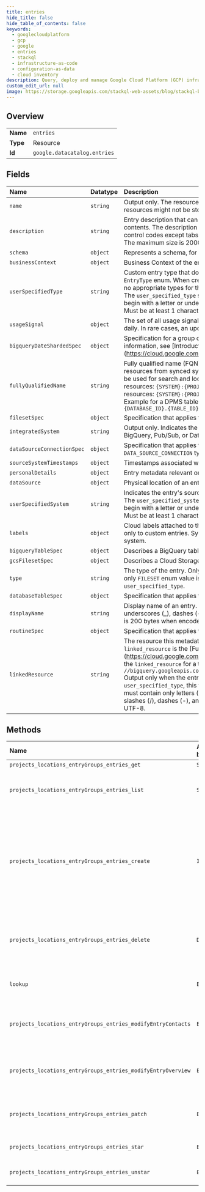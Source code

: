 ```yaml
---
title: entries
hide_title: false
hide_table_of_contents: false
keywords:
  - googlecloudplatform
  - gcp
  - google
  - entries
  - stackql
  - infrastructure-as-code
  - configuration-as-data
  - cloud inventory
description: Query, deploy and manage Google Cloud Platform (GCP) infrastructure and resources using SQL
custom_edit_url: null
image: https://storage.googleapis.com/stackql-web-assets/blog/stackql-blog-post-featured-image.png
---
```

  
    

## Overview
<table><tbody>
<tr><td><b>Name</b></td><td><code>entries</code></td></tr>
<tr><td><b>Type</b></td><td>Resource</td></tr>
<tr><td><b>Id</b></td><td><code>google.datacatalog.entries</code></td></tr>
</tbody></table>

## Fields
| Name | Datatype | Description |
|:-----|:---------|:------------|
| `name` | `string` | Output only. The resource name of an entry in URL format. Note: The entry itself and its child resources might not be stored in the location specified in its name. |
| `description` | `string` | Entry description that can consist of several sentences or paragraphs that describe entry contents. The description must not contain Unicode non-characters as well as C0 and C1 control codes except tabs (HT), new lines (LF), carriage returns (CR), and page breaks (FF). The maximum size is 2000 bytes when encoded in UTF-8. Default value is an empty string. |
| `schema` | `object` | Represents a schema, for example, a BigQuery, GoogleSQL, or Avro schema. |
| `businessContext` | `object` | Business Context of the entry. |
| `userSpecifiedType` | `string` | Custom entry type that doesn't match any of the values allowed for input and listed in the `EntryType` enum. When creating an entry, first check the type values in the enum. If there are no appropriate types for the new entry, provide a custom value, for example, `my_special_type`. The `user_specified_type` string has the following limitations: * Is case insensitive. * Must begin with a letter or underscore. * Can only contain letters, numbers, and underscores. * Must be at least 1 character and at most 64 characters long. |
| `usageSignal` | `object` | The set of all usage signals that Data Catalog stores. Note: Usually, these signals are updated daily. In rare cases, an update may fail but will be performed again on the next day. |
| `bigqueryDateShardedSpec` | `object` | Specification for a group of BigQuery tables with the `[prefix]YYYYMMDD` name pattern. For more information, see [Introduction to partitioned tables] (https://cloud.google.com/bigquery/docs/partitioned-tables#partitioning_versus_sharding). |
| `fullyQualifiedName` | `string` | Fully qualified name (FQN) of the resource. Set automatically for entries representing resources from synced systems. Settable only during creation and read-only afterwards. Can be used for search and lookup of the entries. FQNs take two forms: * For non-regionalized resources: `{SYSTEM}:{PROJECT}.{PATH_TO_RESOURCE_SEPARATED_WITH_DOTS}` * For regionalized resources: `{SYSTEM}:{PROJECT}.{LOCATION_ID}.{PATH_TO_RESOURCE_SEPARATED_WITH_DOTS}` Example for a DPMS table: `dataproc_metastore:{PROJECT_ID}.{LOCATION_ID}.{INSTANCE_ID}.{DATABASE_ID}.{TABLE_ID}` |
| `filesetSpec` | `object` | Specification that applies to a fileset. Valid only for entries with the 'FILESET' type. |
| `integratedSystem` | `string` | Output only. Indicates the entry's source system that Data Catalog integrates with, such as BigQuery, Pub/Sub, or Dataproc Metastore. |
| `dataSourceConnectionSpec` | `object` | Specification that applies to a data source connection. Valid only for entries with the `DATA_SOURCE_CONNECTION` type. |
| `sourceSystemTimestamps` | `object` | Timestamps associated with this resource in a particular system. |
| `personalDetails` | `object` | Entry metadata relevant only to the user and private to them. |
| `dataSource` | `object` | Physical location of an entry. |
| `userSpecifiedSystem` | `string` | Indicates the entry's source system that Data Catalog doesn't automatically integrate with. The `user_specified_system` string has the following limitations: * Is case insensitive. * Must begin with a letter or underscore. * Can only contain letters, numbers, and underscores. * Must be at least 1 character and at most 64 characters long. |
| `labels` | `object` | Cloud labels attached to the entry. In Data Catalog, you can create and modify labels attached only to custom entries. Synced entries have unmodifiable labels that come from the source system. |
| `bigqueryTableSpec` | `object` | Describes a BigQuery table. |
| `gcsFilesetSpec` | `object` | Describes a Cloud Storage fileset entry. |
| `type` | `string` | The type of the entry. Only used for entries with types listed in the `EntryType` enum. Currently, only `FILESET` enum value is allowed. All other entries created in Data Catalog must use the `user_specified_type`. |
| `databaseTableSpec` | `object` | Specification that applies to a table resource. Valid only for entries with the `TABLE` type. |
| `displayName` | `string` | Display name of an entry. The name must contain only Unicode letters, numbers (0-9), underscores (_), dashes (-), spaces ( ), and can't start or end with spaces. The maximum size is 200 bytes when encoded in UTF-8. Default value is an empty string. |
| `routineSpec` | `object` | Specification that applies to a routine. Valid only for entries with the `ROUTINE` type. |
| `linkedResource` | `string` | The resource this metadata entry refers to. For Google Cloud Platform resources, `linked_resource` is the [Full Resource Name] (https://cloud.google.com/apis/design/resource_names#full_resource_name). For example, the `linked_resource` for a table resource from BigQuery is: `//bigquery.googleapis.com/projects/{PROJECT_ID}/datasets/{DATASET_ID}/tables/{TABLE_ID}` Output only when the entry is one of the types in the `EntryType` enum. For entries with a `user_specified_type`, this field is optional and defaults to an empty string. The resource string must contain only letters (a-z, A-Z), numbers (0-9), underscores (_), periods (.), colons (:), slashes (/), dashes (-), and hashes (#). The maximum size is 200 bytes when encoded in UTF-8. |
## Methods
| Name | Accessible by | Required Params | Description |
|:-----|:--------------|:----------------|:------------|
| `projects_locations_entryGroups_entries_get` | `SELECT` | `name` | Gets an entry. |
| `projects_locations_entryGroups_entries_list` | `SELECT` | `parent` | Lists entries. Note: Currently, this method can list only custom entries. To get a list of both custom and automatically created entries, use SearchCatalog. |
| `projects_locations_entryGroups_entries_create` | `INSERT` | `parent` | Creates an entry. You can create entries only with 'FILESET', 'CLUSTER', 'DATA_STREAM', or custom types. Data Catalog automatically creates entries with other types during metadata ingestion from integrated systems. You must enable the Data Catalog API in the project identified by the `parent` parameter. For more information, see [Data Catalog resource project](https://cloud.google.com/data-catalog/docs/concepts/resource-project). An entry group can have a maximum of 100,000 entries. |
| `projects_locations_entryGroups_entries_delete` | `DELETE` | `name` | Deletes an existing entry. You can delete only the entries created by the CreateEntry method. You must enable the Data Catalog API in the project identified by the `name` parameter. For more information, see [Data Catalog resource project](https://cloud.google.com/data-catalog/docs/concepts/resource-project). |
| `lookup` | `EXEC` |  | Gets an entry by its target resource name. The resource name comes from the source Google Cloud Platform service. |
| `projects_locations_entryGroups_entries_modifyEntryContacts` | `EXEC` | `name` | Modifies contacts, part of the business context of an Entry. To call this method, you must have the `datacatalog.entries.updateContacts` IAM permission on the corresponding project. |
| `projects_locations_entryGroups_entries_modifyEntryOverview` | `EXEC` | `name` | Modifies entry overview, part of the business context of an Entry. To call this method, you must have the `datacatalog.entries.updateOverview` IAM permission on the corresponding project. |
| `projects_locations_entryGroups_entries_patch` | `EXEC` | `name` | Updates an existing entry. You must enable the Data Catalog API in the project identified by the `entry.name` parameter. For more information, see [Data Catalog resource project](https://cloud.google.com/data-catalog/docs/concepts/resource-project). |
| `projects_locations_entryGroups_entries_star` | `EXEC` | `name` | Marks an Entry as starred by the current user. Starring information is private to each user. |
| `projects_locations_entryGroups_entries_unstar` | `EXEC` | `name` | Marks an Entry as NOT starred by the current user. Starring information is private to each user. |
